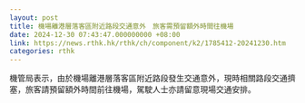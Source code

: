 ```yaml
---
layout: post
title: 機場離港層落客區附近路段交通意外　旅客需預留額外時間往機場
date: 2024-12-30 07:43:47.000000000 +08:00
link: https://news.rthk.hk/rthk/ch/component/k2/1785412-20241230.htm
categories: rthk
---
```


機管局表示，由於機場離港層落客區附近路段發生交通意外，現時相關路段交通擠塞，旅客請預留額外時間前往機場，駕駛人士亦請留意現場交通安排。
